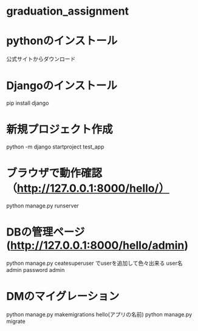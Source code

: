 # graduation_assignment

# pythonのインストール
公式サイトからダウンロード

# Djangoのインストール
pip install django

# 新規プロジェクト作成
python -m django startproject test_app

# ブラウザで動作確認　（http://127.0.0.1:8000/hello/）
python manage.py runserver

# DBの管理ページ　(http://127.0.0.1:8000/hello/admin)
python manage.py ceatesuperuser でuserを追加して色々出来る
user名　admin
password admin

# DMのマイグレーション
python manage.py makemigrations hello(アプリの名前)
python manage.py migrate